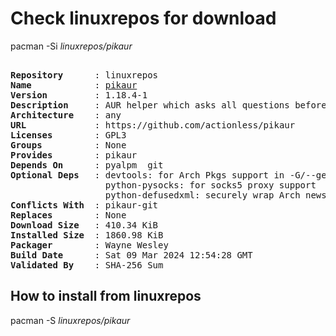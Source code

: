 # Check linuxrepos for download

pacman -Si *linuxrepos/pikaur*

<div class="highlight"><pre class="highlight"><text>
<b>Repository</b>      : linuxrepos
<b>Name</b>            : <a href="../../x86_64/pikaur-1.19-1-any.pkg.tar.zst">pikaur</a>
<b>Version</b>         : 1.18.4-1
<b>Description</b>     : AUR helper which asks all questions before installing/building. Inspired by pacaur, yaourt and yay.
<b>Architecture</b>    : any
<b>URL</b>             : https://github.com/actionless/pikaur
<b>Licenses</b>        : GPL3
<b>Groups</b>          : None
<b>Provides</b>        : pikaur
<b>Depends On</b>      : pyalpm  git
<b>Optional Deps</b>   : devtools: for Arch Pkgs support in -G/--getpkgbuild operation
                  python-pysocks: for socks5 proxy support
                  python-defusedxml: securely wrap Arch news replies
<b>Conflicts With</b>  : pikaur-git
<b>Replaces</b>        : None
<b>Download Size</b>   : 410.34 KiB
<b>Installed Size</b>  : 1860.98 KiB
<b>Packager</b>        : Wayne Wesley <wayne6324@gmail.com>
<b>Build Date</b>      : Sat 09 Mar 2024 12:54:28 GMT
<b>Validated By</b>    : SHA-256 Sum
</text></pre></div>

## How to install from linuxrepos

pacman -S *linuxrepos/pikaur*

